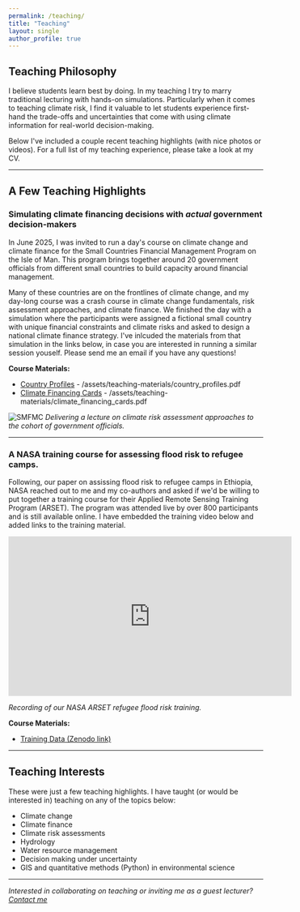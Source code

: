 ```yaml
---
permalink: /teaching/
title: "Teaching"
layout: single
author_profile: true
---
```


## Teaching Philosophy

I believe students learn best by doing. In my teaching I try to marry traditional lecturing with hands-on simulations. Particularly when it comes to teaching climate risk, I find it valuable to let students experience first-hand the trade-offs and uncertainties that come with using climate information for real-world decision-making. 

Below I've included a couple recent teaching highlights (with nice photos or videos). For a full list of my teaching experience, please take a look at my CV.

---

## A Few Teaching Highlights

### Simulating climate financing decisions with *actual* government decision-makers

In June 2025, I was invited to run a day's course on climate change and climate finance for the Small Countries Financial Management Program on the Isle of Man. This program brings together around 20 government officials from different small countries to build capacity around financial management. 

Many of these countries are on the frontlines of climate change, and my day-long course was a crash course in climate change fundamentals, risk assessment approaches, and climate finance. We finished the day with a simulation where the participants were assigned a fictional small country with unique financial constraints and climate risks and asked to design a national climate finance strategy. I've inlcuded the materials from that simulation in the links below, in case you are interested in running a similar session youself. Please send me an email if you have any questions!

**Course Materials:**
- [Country Profiles](#) - /assets/teaching-materials/country_profiles.pdf
- [Climate Financing Cards](#) - /assets/teaching-materials/climate_financing_cards.pdf

![SMFMC](/assets/images/teaching_smfmc.jpg)
*Delivering a lecture on climate risk assessment approaches to the cohort of government officials.*

---

### A NASA training course for assessing flood risk to refugee camps. 

Following, our paper on assissing flood risk to refugee camps in Ethiopia, NASA reached out to me and my co-authors and asked if we'd be willing to put together a training course for their Applied Remote Sensing Training Program (ARSET). The program was attended live by over 800 participants and is still available online. I have embedded the training video below and added links to the training material. 

<iframe width="560" height="315" 
src="https://www.youtube.com/watch?v=JXYUUkGQu9I" 
frameborder="0" 
allow="accelerometer; autoplay; clipboard-write; encrypted-media; gyroscope; picture-in-picture" 
allowfullscreen></iframe>

*Recording of our NASA ARSET refugee flood risk training.*

**Course Materials:**
- [Training Data (Zenodo link)](https://zenodo.org/records/11203929)

---

## Teaching Interests

These were just a few teaching highlights. I have taught (or would be interested in) teaching on any of the topics below:
- Climate change 
- Climate finance
- Climate risk assessments
- Hydrology 
- Water resource management
- Decision making under uncertainty
- GIS and quantitative methods (Python) in environmental science



---

*Interested in collaborating on teaching or inviting me as a guest lecturer? [Contact me](mailto:mark.bernhofen@eci.ox.ac.uk)*
